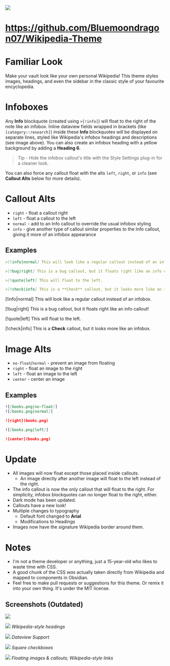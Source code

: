![](assets/newest.png) 

# https://github.com/Bluemoondragon07/Wikipedia-Theme


# Familiar Look
Make your vault look like your own personal Wikipedia! This theme styles images, headings, and even the sidebar in the classic style of your favourite encyclopedia.

# Infoboxes
Any **Info** blockquote (created using `>[!info]`) will float to the right of the note like an infobox. Inline dataview fields wrapped in brackets (like `[category::research]`) inside these **Info** blockquotes will be displayed on separate lines, styled like Wikipedia's infobox headings and descriptions (see image above). You can also create an infobox heading with a yellow background by adding a **Heading 6**. 
>Tip - Hide the infobox callout's title with the Style Settings plug-in for a cleaner look.

You can also force any callout float with the alts `left`, `right`, or `info` (see **Callout Alts** below for more details).

# Callout Alts
- `right` - float a callout right
- `left` - float a callout to the left
- `normal` - add to an Info callout to override the usual infobox styling
- `info` - give another type of callout similar properties to the Info callout, giving it more of an infobox appearance

## Examples
```markdown
>[!info|normal] This will look like a regular callout instead of an infobox.

>[!bug|right] This is a bug callout, but it floats right like an info callout!

>[!quote|left] This will float to the left.

>[!check|info] This is a **Check** callout, but it looks more like an infobox.
```

[!info|normal] This will look like a regular callout instead of an infobox.

[!bug|right] This is a bug callout, but it floats right like an info callout!

[!quote|left] This will float to the left.

[!check|info] This is a **Check** callout, but it looks more like an infobox.

# Image Alts
- `no-float`/`normal` - prevent an image from floating
- `right` - float an image to the right
- `left` - float an image to the left
- `center` - center an image

## Examples
```markdown
![[books.png|no-float]]
![[books.png|normal]]

![right](books.png)

![[books.png|left]]

![center](books.png)
```

# Update
- All images will now float except those placed inside callouts.
  - An image directly after another image will float to the left instead of the right.
- The info callout is now the only callout that will float to the right. For simplicity, infobox blockquotes can no longer float to the right, either.
- Dark mode has been updated.
- Callouts have a new look!
- Multiple changes to typography
  - Default font changed to **Arial**
  - Modifications to Headings
- Images now have the signature Wikipedia border around them.

# Notes
- I'm not a theme developer or anything, just a 15-year-old who likes to waste time with CSS.
- A good chunk of the CSS *was* actually taken directly from Wikipedia and mapped to components in Obsidian.
- Feel free to make pull requests or suggestions for this theme. Or remix it into your own thing. It's under the MIT license.
## Screenshots (Outdated)

![](assets/article-example.png)

![](assets/Headings-showcase.png)
*Wikipedia-style headings*

![](assets/dataview-table-showcase.png)
*Dataview Support*

![](assets/List-showcase.png)
*Square checkboxes*

![](assets/Article-showcase.png)
*Floating images & callouts; Wikipedia-style links*

